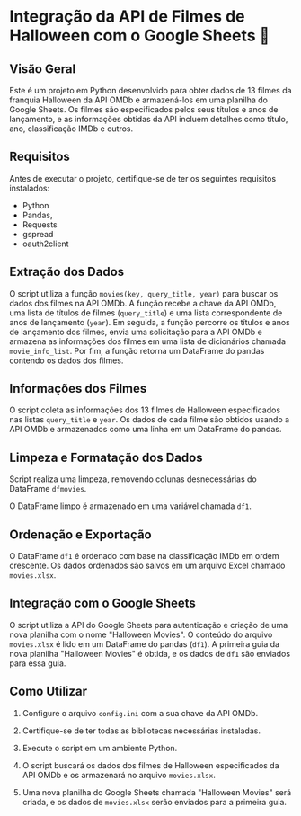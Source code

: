  # Integração da API de Filmes de Halloween com o Google Sheets 🎃

## Visão Geral

Este é um projeto em Python desenvolvido para obter dados de 13 filmes da franquia Halloween da API OMDb e armazená-los em uma planilha do Google Sheets. Os filmes são especificados pelos seus títulos e anos de lançamento, e as informações obtidas da API incluem detalhes como título, ano, classificação IMDb e outros.

## Requisitos

Antes de executar o projeto, certifique-se de ter os seguintes requisitos instalados:

- Python 
- Pandas,
- Requests
- gspread 
- oauth2client

## Extração dos Dados

O script utiliza a função `movies(key, query_title, year)` para buscar os dados dos filmes na API OMDb. A função recebe a chave da API OMDb, uma lista de títulos de filmes (`query_title`) e uma lista correspondente de anos de lançamento (`year`). Em seguida, a função percorre os títulos e anos de lançamento dos filmes, envia uma solicitação para a API OMDb e armazena as informações dos filmes em uma lista de dicionários chamada `movie_info_list`. Por fim, a função retorna um DataFrame do pandas contendo os dados dos filmes.

## Informações dos Filmes

O script coleta as informações dos 13 filmes de Halloween especificados nas listas `query_title` e `year`. Os dados de cada filme são obtidos usando a API OMDb e armazenados como uma linha em um DataFrame do pandas.

## Limpeza e Formatação dos Dados

Script realiza uma limpeza, removendo colunas desnecessárias do DataFrame `dfmovies`.

O DataFrame limpo é armazenado em uma variável chamada `df1`.

## Ordenação e Exportação

O DataFrame `df1` é ordenado com base na classificação IMDb em ordem crescente. Os dados ordenados são salvos em um arquivo Excel chamado `movies.xlsx`.

## Integração com o Google Sheets

O script utiliza a API do Google Sheets para autenticação e criação de uma nova planilha com o nome "Halloween Movies". O conteúdo do arquivo `movies.xlsx` é lido em um DataFrame do pandas (`df1`). A primeira guia da nova planilha "Halloween Movies" é obtida, e os dados de `df1` são enviados para essa guia.

## Como Utilizar

1. Configure o arquivo `config.ini` com a sua chave da API OMDb.

2. Certifique-se de ter todas as bibliotecas necessárias instaladas.

3. Execute o script em um ambiente Python.

4. O script buscará os dados dos filmes de Halloween especificados da API OMDb e os armazenará no arquivo `movies.xlsx`.

5. Uma nova planilha do Google Sheets chamada "Halloween Movies" será criada, e os dados de `movies.xlsx` serão enviados para a primeira guia.


